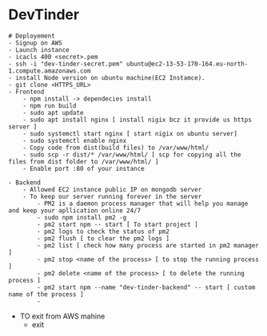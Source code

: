 # DevTinder


    # Deployement
    - Signup on AWS
    - Launch instance
    - icacls 400 <secret>.pem
    - ssh -i "dev-tinder-secret.pem" ubuntu@ec2-13-53-170-164.eu-north-1.compute.amazonaws.com
    - install Node version on ubuntu machine(EC2 Instamce).
    - git clone <HTTPS_URL>
    - Frontend
        - npm install -> dependecies install
        - npm run build
        - sudo apt update
        - sudo apt install nginx [ install nigix bcz it provide us https server ]
        - sudo systemctl start nginx [ start nigix on ubuntu server]
        - sudo systemctl enable nginx
        - Copy code from dist(build files) to /var/www/html/
        - sudo scp -r dist/* /var/www/html/ [ scp for copying all the files from dist folder to /var/www/html/ ]
        - Enable port :80 of your instance

    - Backend
        - Allowed EC2 instance public IP on mongodb server
        - To keep our server running forever in the server
            - PM2 is a daemon process manager that will help you manage and keep your apllication online 24/7
            - sudo npm install pm2 -g
            - pm2 start npm -- start [ To start project ]
            - pm2 logs to check the status of pm2
            - pm2 flush [ to clear the pm2 logs ]
            - pm2 list [ check how many process are started in pm2 manager ]
            - pm2 stop <name of the process> [ to stop the running process ]
            - pm2 delete <name of the process> [ to delete the running process ]
            - pm2 start npm --name "dev-tinder-backend" -- start [ custom name of the process ]
            - 


- TO exit from AWS mahine
    - exit
